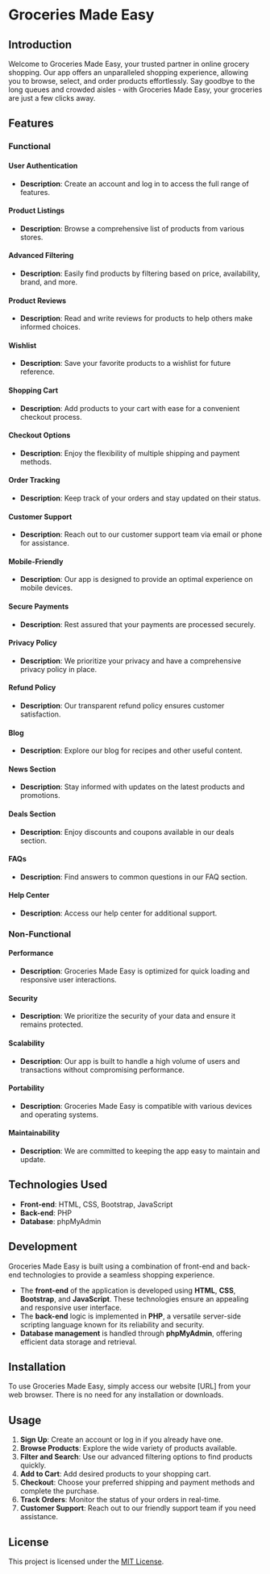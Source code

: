 # Groceries Made Easy

## Introduction

Welcome to Groceries Made Easy, your trusted partner in online grocery shopping. Our app offers an unparalleled shopping experience, allowing you to browse, select, and order products effortlessly. Say goodbye to the long queues and crowded aisles - with Groceries Made Easy, your groceries are just a few clicks away.

## Features

### Functional

#### User Authentication

- **Description**: Create an account and log in to access the full range of features.

#### Product Listings

- **Description**: Browse a comprehensive list of products from various stores.

#### Advanced Filtering

- **Description**: Easily find products by filtering based on price, availability, brand, and more.

#### Product Reviews

- **Description**: Read and write reviews for products to help others make informed choices.

#### Wishlist

- **Description**: Save your favorite products to a wishlist for future reference.

#### Shopping Cart

- **Description**: Add products to your cart with ease for a convenient checkout process.

#### Checkout Options

- **Description**: Enjoy the flexibility of multiple shipping and payment methods.

#### Order Tracking

- **Description**: Keep track of your orders and stay updated on their status.

#### Customer Support

- **Description**: Reach out to our customer support team via email or phone for assistance.

#### Mobile-Friendly

- **Description**: Our app is designed to provide an optimal experience on mobile devices.

#### Secure Payments

- **Description**: Rest assured that your payments are processed securely.

#### Privacy Policy

- **Description**: We prioritize your privacy and have a comprehensive privacy policy in place.

#### Refund Policy

- **Description**: Our transparent refund policy ensures customer satisfaction.

#### Blog

- **Description**: Explore our blog for recipes and other useful content.

#### News Section

- **Description**: Stay informed with updates on the latest products and promotions.

#### Deals Section

- **Description**: Enjoy discounts and coupons available in our deals section.

#### FAQs

- **Description**: Find answers to common questions in our FAQ section.

#### Help Center

- **Description**: Access our help center for additional support.

### Non-Functional

#### Performance

- **Description**: Groceries Made Easy is optimized for quick loading and responsive user interactions.

#### Security

- **Description**: We prioritize the security of your data and ensure it remains protected.

#### Scalability

- **Description**: Our app is built to handle a high volume of users and transactions without compromising performance.

#### Portability

- **Description**: Groceries Made Easy is compatible with various devices and operating systems.

#### Maintainability

- **Description**: We are committed to keeping the app easy to maintain and update.

## Technologies Used

- **Front-end**: HTML, CSS, Bootstrap, JavaScript
- **Back-end**: PHP
- **Database**: phpMyAdmin

## Development

Groceries Made Easy is built using a combination of front-end and back-end technologies to provide a seamless shopping experience.

- The **front-end** of the application is developed using **HTML**, **CSS**, **Bootstrap**, and **JavaScript**. These technologies ensure an appealing and responsive user interface.
- The **back-end** logic is implemented in **PHP**, a versatile server-side scripting language known for its reliability and security.
- **Database management** is handled through **phpMyAdmin**, offering efficient data storage and retrieval.

## Installation

To use Groceries Made Easy, simply access our website [URL] from your web browser. There is no need for any installation or downloads.

## Usage

1. **Sign Up**: Create an account or log in if you already have one.
2. **Browse Products**: Explore the wide variety of products available.
3. **Filter and Search**: Use our advanced filtering options to find products quickly.
4. **Add to Cart**: Add desired products to your shopping cart.
5. **Checkout**: Choose your preferred shipping and payment methods and complete the purchase.
6. **Track Orders**: Monitor the status of your orders in real-time.
7. **Customer Support**: Reach out to our friendly support team if you need assistance.

## License

This project is licensed under the [MIT License](https://chat.openai.com/c/LICENSE).